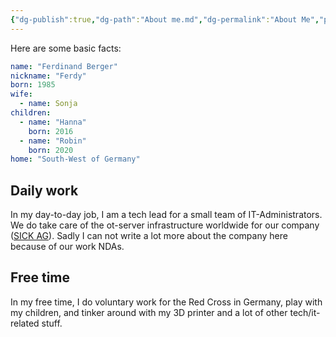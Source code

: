 ```yaml
---
{"dg-publish":true,"dg-path":"About me.md","dg-permalink":"About Me","permalink":"/About Me/","created":"2024-06-15T00:51","updated":"2024-06-15T16:48"}
---
```


Here are some basic facts:

```yaml
name: "Ferdinand Berger"
nickname: "Ferdy"
born: 1985
wife:
  - name: Sonja
children:
  - name: "Hanna"
    born: 2016
  - name: "Robin"
    born: 2020
home: "South-West of Germany"
```

## Daily work

In my day-to-day job, I am a tech lead for a small team of IT-Administrators. We do take care of the ot-server infrastructure worldwide for our company ([SICK AG](https://sick.com/)). Sadly I can not write a lot more about the company here because of our work NDAs.

## Free time

In my free time, I do voluntary work for the Red Cross in Germany, play with my children, and tinker around with my 3D printer and a lot of other tech/it-related stuff.